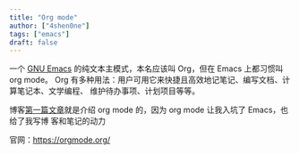 ```yaml
---
title: "Org mode"
author: ["4shen0ne"]
tags: ["emacs"]
draft: false
---
```


一个 [GNU Emacs](https://www.gnu.org/software/emacs/) 的纯文本主模式，本名应该叫 Org，但在 Emacs 上都习惯叫 org mode。
Org 有多种用法：用户可用它来快捷且高效地记笔记、编写文档、计算笔记本、文学编程、
维护待办事项、计划项目等等。

博客[第一篇文章](https://zrquan.github.io/posts/org-mode/)就是介绍 org mode 的，因为 org mode 让我入坑了 Emacs，也给了我写博
客和笔记的动力

官网：<https://orgmode.org/>
